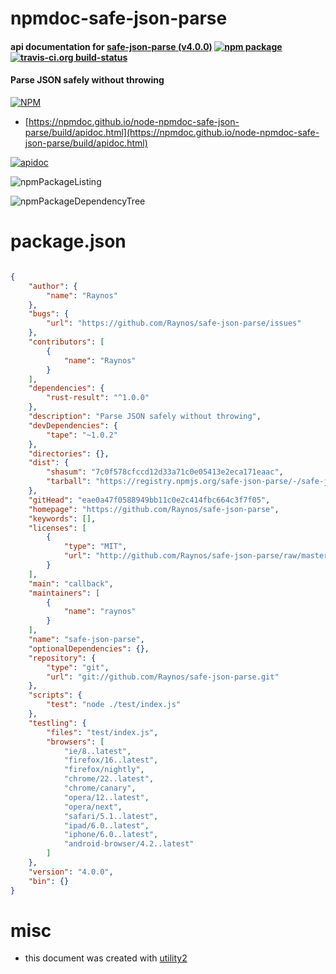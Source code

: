# npmdoc-safe-json-parse

#### api documentation for  [safe-json-parse (v4.0.0)](https://github.com/Raynos/safe-json-parse)  [![npm package](https://img.shields.io/npm/v/npmdoc-safe-json-parse.svg?style=flat-square)](https://www.npmjs.org/package/npmdoc-safe-json-parse) [![travis-ci.org build-status](https://api.travis-ci.org/npmdoc/node-npmdoc-safe-json-parse.svg)](https://travis-ci.org/npmdoc/node-npmdoc-safe-json-parse)

#### Parse JSON safely without throwing

[![NPM](https://nodei.co/npm/safe-json-parse.png?downloads=true&downloadRank=true&stars=true)](https://www.npmjs.com/package/safe-json-parse)

- [https://npmdoc.github.io/node-npmdoc-safe-json-parse/build/apidoc.html](https://npmdoc.github.io/node-npmdoc-safe-json-parse/build/apidoc.html)

[![apidoc](https://npmdoc.github.io/node-npmdoc-safe-json-parse/build/screenCapture.buildCi.browser.%252Ftmp%252Fbuild%252Fapidoc.html.png)](https://npmdoc.github.io/node-npmdoc-safe-json-parse/build/apidoc.html)

![npmPackageListing](https://npmdoc.github.io/node-npmdoc-safe-json-parse/build/screenCapture.npmPackageListing.svg)

![npmPackageDependencyTree](https://npmdoc.github.io/node-npmdoc-safe-json-parse/build/screenCapture.npmPackageDependencyTree.svg)



# package.json

```json

{
    "author": {
        "name": "Raynos"
    },
    "bugs": {
        "url": "https://github.com/Raynos/safe-json-parse/issues"
    },
    "contributors": [
        {
            "name": "Raynos"
        }
    ],
    "dependencies": {
        "rust-result": "^1.0.0"
    },
    "description": "Parse JSON safely without throwing",
    "devDependencies": {
        "tape": "~1.0.2"
    },
    "directories": {},
    "dist": {
        "shasum": "7c0f578cfccd12d33a71c0e05413e2eca171eaac",
        "tarball": "https://registry.npmjs.org/safe-json-parse/-/safe-json-parse-4.0.0.tgz"
    },
    "gitHead": "eae0a47f0588949bb11c0e2c414fbc664c3f7f05",
    "homepage": "https://github.com/Raynos/safe-json-parse",
    "keywords": [],
    "licenses": [
        {
            "type": "MIT",
            "url": "http://github.com/Raynos/safe-json-parse/raw/master/LICENSE"
        }
    ],
    "main": "callback",
    "maintainers": [
        {
            "name": "raynos"
        }
    ],
    "name": "safe-json-parse",
    "optionalDependencies": {},
    "repository": {
        "type": "git",
        "url": "git://github.com/Raynos/safe-json-parse.git"
    },
    "scripts": {
        "test": "node ./test/index.js"
    },
    "testling": {
        "files": "test/index.js",
        "browsers": [
            "ie/8..latest",
            "firefox/16..latest",
            "firefox/nightly",
            "chrome/22..latest",
            "chrome/canary",
            "opera/12..latest",
            "opera/next",
            "safari/5.1..latest",
            "ipad/6.0..latest",
            "iphone/6.0..latest",
            "android-browser/4.2..latest"
        ]
    },
    "version": "4.0.0",
    "bin": {}
}
```



# misc
- this document was created with [utility2](https://github.com/kaizhu256/node-utility2)
